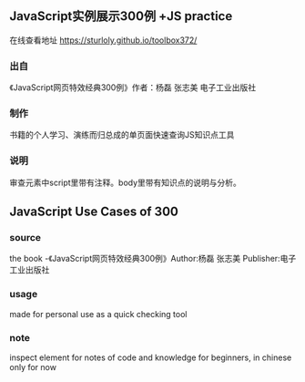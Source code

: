  ## JavaScript实例展示300例		 +JS practice
 		
 在线查看地址 https://sturloly.github.io/toolbox372/		
 		
 ### 出自		
 
《JavaScript网页特效经典300例》作者：杨磊 张志美 电子工业出版社		
 	
 ### 制作		
 
 书籍的个人学习、演练而归总成的单页面快速查询JS知识点工具		
 	
 ### 说明	
 
 审查元素中script里带有注释。body里带有知识点的说明与分析。		
 

## JavaScript Use Cases of 300				

 ### source		
 
 the book -《JavaScript网页特效经典300例》Author:杨磊 张志美 Publisher:电子工业出版社		
 	
 ### usage	
 
 made for personal use as a quick checking tool		
 	
 ### note		
 
 inspect element for notes of code and knowledge for beginners, in chinese only for now
